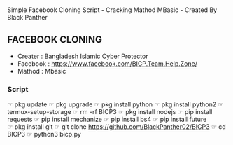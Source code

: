 # 
Simple Facebook Cloning Script - Cracking Mathod MBasic - Created By Black Panther 

## FACEBOOK CLONING
   - Creater : Bangladesh Islamic Cyber Protector
   - Facebook : https://www.facebook.com/BICP.Team.Help.Zone/
   - Mathod : Mbasic

### Script 
☞ pkg update
☞ pkg upgrade
☞ pkg install python
☞ pkg install python2
☞ termux-setup-storage 
☞ rm -rf BICP3
☞ pkg install nodejs 
☞ pip install requests
☞ pip install mechanize
☞ pip install bs4
☞ pip install future      
☞ pkg install git
☞ git clone https://github.com/BlackPanther02/BICP3
☞ cd BICP3
☞ python3 bicp.py
